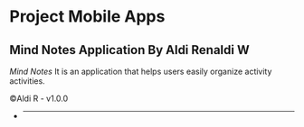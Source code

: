 # Project Mobile Apps
 Mind Notes Application By Aldi Renaldi W
 --
*Mind Notes* It is an application that helps users easily organize activity activities.

©️Aldi R - v1.0.0

+ ---

